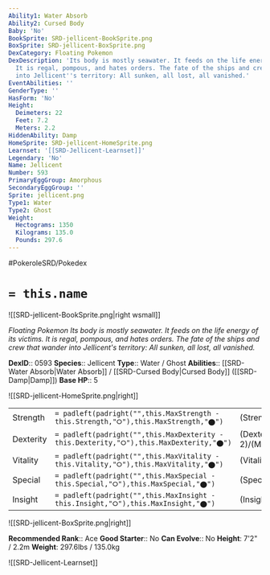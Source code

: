 ```yaml
---
Ability1: Water Absorb
Ability2: Cursed Body
Baby: 'No'
BookSprite: SRD-jellicent-BookSprite.png
BoxSprite: SRD-jellicent-BoxSprite.png
DexCategory: Floating Pokemon
DexDescription: 'Its body is mostly seawater. It feeds on the life energy of its victims.
  It is regal, pompous, and hates orders. The fate of the ships and crew that wander
  into Jellicent''s territory: All sunken, all lost, all vanished.'
EventAbilities: ''
GenderType: ''
HasForm: 'No'
Height:
  Deimeters: 22
  Feet: 7.2
  Meters: 2.2
HiddenAbility: Damp
HomeSprite: SRD-jellicent-HomeSprite.png
Learnset: '[[SRD-Jellicent-Learnset]]'
Legendary: 'No'
Name: Jellicent
Number: 593
PrimaryEggGroup: Amorphous
SecondaryEggGroup: ''
Sprite: jellicent.png
Type1: Water
Type2: Ghost
Weight:
  Hectograms: 1350
  Kilograms: 135.0
  Pounds: 297.6
---
```


#PokeroleSRD/Pokedex

# `= this.name`

![[SRD-jellicent-BookSprite.png|right wsmall]]

*Floating Pokemon*
*Its body is mostly seawater. It feeds on the life energy of its victims. It is regal, pompous, and hates orders. The fate of the ships and crew that wander into Jellicent's territory: All sunken, all lost, all vanished.*

**DexID**:: 0593
**Species**:: Jellicent
**Type**:: Water / Ghost
**Abilities**:: [[SRD-Water Absorb|Water Absorb]] / [[SRD-Cursed Body|Cursed Body]] ([[SRD-Damp|Damp]])
**Base HP**:: 5

![[SRD-jellicent-HomeSprite.png|right]]

|           |                                                                                        |                                          |
| --------- | -------------------------------------------------------------------------------------- | ---------------------------------------- |
| Strength  | `= padleft(padright("",this.MaxStrength - this.Strength,"⭘"),this.MaxStrength,"⬤")`    | (Strength::2)/(MaxStrength::4)   |
| Dexterity | `= padleft(padright("",this.MaxDexterity - this.Dexterity,"⭘"),this.MaxDexterity,"⬤")` | (Dexterity:: 2)/(MaxDexterity::4) |
| Vitality  | `= padleft(padright("",this.MaxVitality - this.Vitality,"⭘"),this.MaxVitality,"⬤")`    | (Vitality::2)/(MaxVitality::5)   |
| Special   | `= padleft(padright("",this.MaxSpecial - this.Special,"⭘"),this.MaxSpecial,"⬤")`       | (Special::2)/(MaxSpecial::5)     |
| Insight   | `= padleft(padright("",this.MaxInsight - this.Insight,"⭘"),this.MaxInsight,"⬤")`       | (Insight::3)/(MaxInsight::6)     |

![[SRD-jellicent-BoxSprite.png|right]]

**Recommended Rank**:: Ace
**Good Starter**:: No
**Can Evolve**:: No
**Height**: 7'2" / 2.2m
**Weight**: 297.6lbs / 135.0kg

![[SRD-Jellicent-Learnset]]